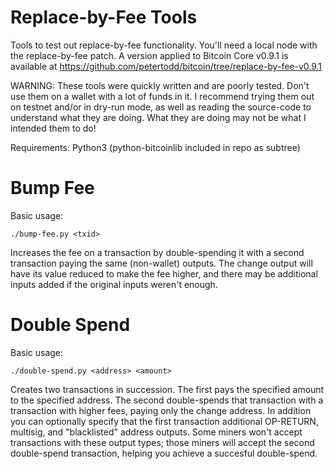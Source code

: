 Replace-by-Fee Tools
====================

Tools to test out replace-by-fee functionality. You'll need a local node with
the replace-by-fee patch. A version applied to Bitcoin Core v0.9.1 is available
at https://github.com/petertodd/bitcoin/tree/replace-by-fee-v0.9.1

WARNING: These tools were quickly written and are poorly tested. Don't use them
on a wallet with a lot of funds in it. I recommend trying them out on testnet
and/or in dry-run mode, as well as reading the source-code to understand what
they are doing. What they are doing may not be what I intended them to do!

Requirements: Python3 (python-bitcoinlib included in repo as subtree)


Bump Fee
========

Basic usage:

    ./bump-fee.py <txid>

Increases the fee on a transaction by double-spending it with a second
transaction paying the same (non-wallet) outputs. The change output will have
its value reduced to make the fee higher, and there may be additional inputs
added if the original inputs weren't enough.


Double Spend
============

Basic usage:

    ./double-spend.py <address> <amount>

Creates two transactions in succession. The first pays the specified amount to
the specified address. The second double-spends that transaction with a
transaction with higher fees, paying only the change address. In addition you
can optionally specify that the first transaction additional OP-RETURN,
multisig, and "blacklisted" address outputs. Some miners won't accept
transactions with these output types; those miners will accept the second
double-spend transaction, helping you achieve a succesful double-spend.
